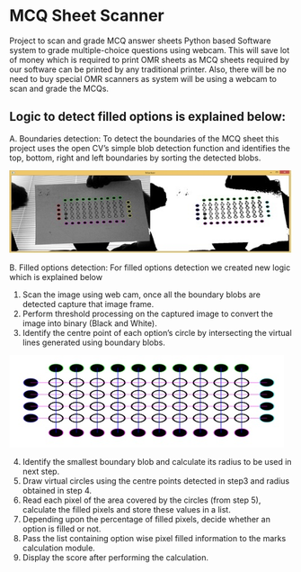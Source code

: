 # MCQ Sheet Scanner
Project to scan and grade MCQ answer sheets
Python based Software system to grade multiple-choice questions using webcam. This will save lot of money which is required to print OMR sheets as MCQ sheets required by our software can be printed by any traditional printer. Also, there will be no need to buy special OMR scanners as system will be using a webcam to scan and grade the MCQs.

## Logic to detect filled options is explained below:
A. Boundaries detection: To detect the boundaries of the MCQ sheet this project uses the open CV’s simple blob detection function and identifies the top, bottom, right and left boundaries by sorting the detected blobs.

<img src="IMAGES/Scanned_MCQ_Sheet.jpg">

B. Filled options detection: For filled options detection we created new logic which is explained below
1. Scan the image using web cam, once all the boundary blobs are detected capture that image frame.
2. Perform threshold processing on the captured image to convert the image into binary (Black and White).
3. Identify the centre point of each option’s circle by intersecting the virtual lines generated using boundary blobs.

<img src="IMAGES/Detect_Center_Points.jpg">

4. Identify the smallest boundary blob and calculate its radius to be used in next step.
5. Draw virtual circles using the centre points detected in step3 and radius obtained in step 4.
6. Read each pixel of the area covered by the circles (from step 5), calculate the filled pixels and store these values in a list.
7. Depending upon the percentage of filled pixels, decide whether an option is filled or not.
8. Pass the list containing option wise pixel filled information to the marks calculation module.
9. Display the score after performing the calculation.

